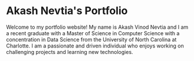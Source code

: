# Akash Nevtia's Portfolio

Welcome to my portfolio website!
My name is Akash Vinod Nevtia and I am a recent graduate with a Master of Science in Computer Science with a concentration in Data Science from the University of North Carolina at Charlotte. I am a passionate and driven individual who enjoys working on challenging projects and learning new technologies.
